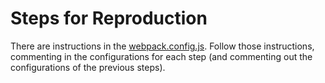 # Steps for Reproduction

There are instructions in the [webpack.config.js](./webpack.config.js).
Follow those instructions, commenting in the configurations for each
step (and commenting out the configurations of the previous steps).

